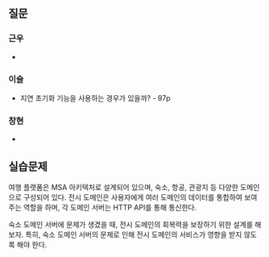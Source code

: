 ## 질문
### 근우
- 

### 이슬
- 지연 초기화 기능을 사용하는 경우가 있을까? - 97p

### 창현
- 


## 실습문제
여행 플랫폼은 MSA 아키텍처로 설계되어 있으며, 숙소, 항공, 관광지 등 다양한 도메인으로 구성되어 있다. 전시 도메인은 사용자에게 여러 도메인의 데이터를 통합하여 보여주는 역할을 하며, 각 도메인 서버는 HTTP API를 통해 통신한다. 

숙소 도메인 서버에 문제가 생겼을 때, 전시 도메인의 회복력을 보장하기 위한 설계를 해보자. 특히, 숙소 도메인 서버의 문제로 인해 전시 도메인의 서비스가 영향을 받지 않도록 해야 한다.
